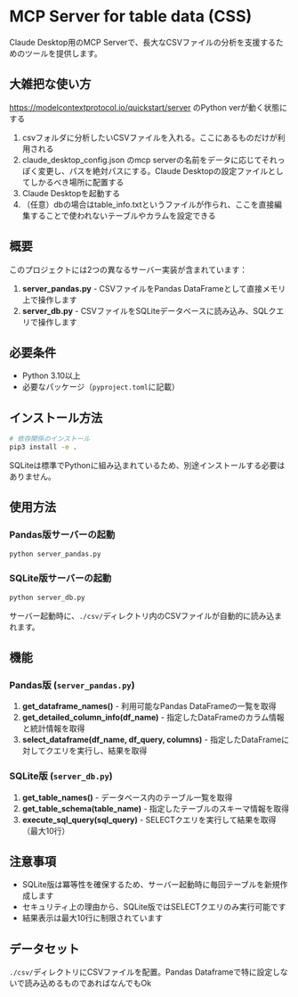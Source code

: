 # MCP Server for table data (CSS)

Claude Desktop用のMCP Serverで、長大なCSVファイルの分析を支援するためのツールを提供します。

## 大雑把な使い方

https://modelcontextprotocol.io/quickstart/server 
のPython verが動く状態にする

1. csvフォルダに分析したいCSVファイルを入れる。ここにあるものだけが利用される
2. claude_desktop_config.json のmcp serverの名前をデータに応じてそれっぽく変更し、パスを絶対パスにする。Claude Desktopの設定ファイルとしてしかるべき場所に配置する
3. Claude Desktopを起動する
4. （任意）dbの場合はtable_info.txtというファイルが作られ、ここを直接編集することで使われないテーブルやカラムを設定できる


## 概要

このプロジェクトには2つの異なるサーバー実装が含まれています：

1. **server_pandas.py** - CSVファイルをPandas DataFrameとして直接メモリ上で操作します
2. **server_db.py** - CSVファイルをSQLiteデータベースに読み込み、SQLクエリで操作します

## 必要条件

- Python 3.10以上
- 必要なパッケージ（`pyproject.toml`に記載）

## インストール方法

```bash
# 依存関係のインストール
pip3 install -e .
```

SQLiteは標準でPythonに組み込まれているため、別途インストールする必要はありません。

## 使用方法

### Pandas版サーバーの起動

```bash
python server_pandas.py
```

### SQLite版サーバーの起動

```bash
python server_db.py
```

サーバー起動時に、`./csv/`ディレクトリ内のCSVファイルが自動的に読み込まれます。

## 機能

### Pandas版 (`server_pandas.py`)

1. **get_dataframe_names()** - 利用可能なPandas DataFrameの一覧を取得
2. **get_detailed_column_info(df_name)** - 指定したDataFrameのカラム情報と統計情報を取得
3. **select_dataframe(df_name, df_query, columns)** - 指定したDataFrameに対してクエリを実行し、結果を取得

### SQLite版 (`server_db.py`)

1. **get_table_names()** - データベース内のテーブル一覧を取得
2. **get_table_schema(table_name)** - 指定したテーブルのスキーマ情報を取得
3. **execute_sql_query(sql_query)** - SELECTクエリを実行して結果を取得（最大10行）

## 注意事項

- SQLite版は冪等性を確保するため、サーバー起動時に毎回テーブルを新規作成します
- セキュリティ上の理由から、SQLite版ではSELECTクエリのみ実行可能です
- 結果表示は最大10行に制限されています

## データセット

`./csv/`ディレクトリにCSVファイルを配置。Pandas Dataframeで特に設定しないで読み込めるものであればなんでもOk
